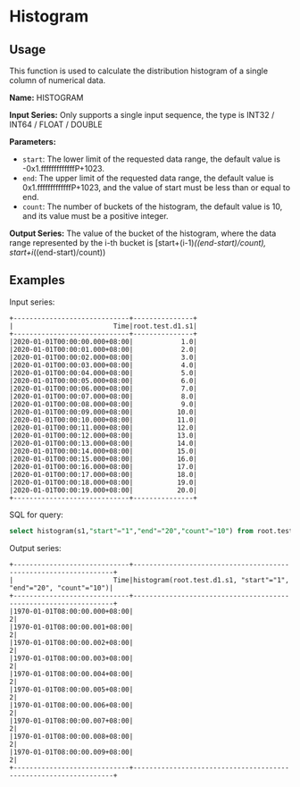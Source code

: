 # Histogram

## Usage

This function is used to calculate the distribution histogram of a single column of numerical data.

**Name:** HISTOGRAM

**Input Series:** Only supports a single input sequence, the type is INT32 / INT64 / FLOAT / DOUBLE

**Parameters:**

+ `start`: The lower limit of the requested data range, the default value is -0x1.fffffffffffffP+1023.
+ `end`: The upper limit of the requested data range, the default value is 0x1.fffffffffffffP+1023, and the value of start must be less than or equal to end.
+ `count`: The number of buckets of the histogram, the default value is 10, and its value must be a positive integer.

**Output Series:** The value of the bucket of the histogram, where the data range represented by the i-th bucket is [start+(i-1)*((end-start)/count), start+i*((end-start)/count))

## Examples

Input series: 

```
+-----------------------------+---------------+
|                         Time|root.test.d1.s1|
+-----------------------------+---------------+
|2020-01-01T00:00:00.000+08:00|            1.0|
|2020-01-01T00:00:01.000+08:00|            2.0|
|2020-01-01T00:00:02.000+08:00|            3.0|
|2020-01-01T00:00:03.000+08:00|            4.0|
|2020-01-01T00:00:04.000+08:00|            5.0|
|2020-01-01T00:00:05.000+08:00|            6.0|
|2020-01-01T00:00:06.000+08:00|            7.0|
|2020-01-01T00:00:07.000+08:00|            8.0|
|2020-01-01T00:00:08.000+08:00|            9.0|
|2020-01-01T00:00:09.000+08:00|           10.0|
|2020-01-01T00:00:10.000+08:00|           11.0|
|2020-01-01T00:00:11.000+08:00|           12.0|
|2020-01-01T00:00:12.000+08:00|           13.0|
|2020-01-01T00:00:13.000+08:00|           14.0|
|2020-01-01T00:00:14.000+08:00|           15.0|
|2020-01-01T00:00:15.000+08:00|           16.0|
|2020-01-01T00:00:16.000+08:00|           17.0|
|2020-01-01T00:00:17.000+08:00|           18.0|
|2020-01-01T00:00:18.000+08:00|           19.0|
|2020-01-01T00:00:19.000+08:00|           20.0|
+-----------------------------+---------------+
```

SQL for query: 

```sql
select histogram(s1,"start"="1","end"="20","count"="10") from root.test.d1
```

Output series:

```
+-----------------------------+-----------------------------------------------------------------+
|                         Time|histogram(root.test.d1.s1, "start"="1", "end"="20", "count"="10")|
+-----------------------------+-----------------------------------------------------------------+
|1970-01-01T08:00:00.000+08:00|                                                                2|
|1970-01-01T08:00:00.001+08:00|                                                                2|
|1970-01-01T08:00:00.002+08:00|                                                                2|
|1970-01-01T08:00:00.003+08:00|                                                                2|
|1970-01-01T08:00:00.004+08:00|                                                                2|
|1970-01-01T08:00:00.005+08:00|                                                                2|
|1970-01-01T08:00:00.006+08:00|                                                                2|
|1970-01-01T08:00:00.007+08:00|                                                                2|
|1970-01-01T08:00:00.008+08:00|                                                                2|
|1970-01-01T08:00:00.009+08:00|                                                                2|
+-----------------------------+-----------------------------------------------------------------+
```